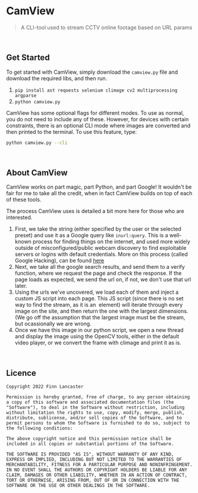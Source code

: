 # CamView
> A CLI-tool used to stream CCTV online footage based on URL params

<br>

## Get Started
To get started with CamView, simply download the ``camview.py`` file and download the required libs, and then run.
1. ``pip install ast requests selenium climage cv2 multiprocessing argparse``
2. ``python camview.py``

CamView has some optional flags for different modes. To use as normal, you do not need to include any of these. However, for devices with certain constraints, there is an optional CLI mode where images are converted and then printed to the terminal. To use this feature, type:
``` bash
python camview.py --cli
```

<br>

## About CamView
CamView works on part magic, part Python, and part Google! It wouldn't be fair for me to take all the credit, when in fact CamView builds on top of each of these tools.

The process CamView uses is detailed a bit more here for those who are interested.
1. First, we take the string (either specified by the user or the selected preset) and use it as a Google query like
``inurl:query``. This is a well-known process for finding things on the internet, and used more widely outside of misconfigured/public webcam discovery to find exploitable servers or logins with default credentials. More on this process (called Google Hacking), can be found [here](https://en.wikipedia.org/wiki/Google_hacking)
2. Next, we take all the google search results, and send them to a verify function, where we request the page and check the response. If the page loads as expected, we send the url on, if not, we don't use that url later.
3. Using the urls we've uncovered, we load each of them and inject a custom JS script into each page. This JS script (since there is no set way to find the stream, as it is an <img> element) will iterate through every image on the site, and then return the one with the largest dimensions. (We go off the assumption that the largest image must be the stream, but ocassionally we are wrong.
4. Once we have this image in our python script, we open a new thread and display the image using the OpenCV tools, either in the default video player, or we convert the frame with climage and print it as is.

<br>

## Licence
```
Copyright 2022 Finn Lancaster

Permission is hereby granted, free of charge, to any person obtaining a copy of this software and associated documentation files (the "Software"), to deal in the Software without restriction, including without limitation the rights to use, copy, modify, merge, publish, distribute, sublicense, and/or sell copies of the Software, and to permit persons to whom the Software is furnished to do so, subject to the following conditions:

The above copyright notice and this permission notice shall be included in all copies or substantial portions of the Software.

THE SOFTWARE IS PROVIDED "AS IS", WITHOUT WARRANTY OF ANY KIND, EXPRESS OR IMPLIED, INCLUDING BUT NOT LIMITED TO THE WARRANTIES OF MERCHANTABILITY, FITNESS FOR A PARTICULAR PURPOSE AND NONINFRINGEMENT. IN NO EVENT SHALL THE AUTHORS OR COPYRIGHT HOLDERS BE LIABLE FOR ANY CLAIM, DAMAGES OR OTHER LIABILITY, WHETHER IN AN ACTION OF CONTRACT, TORT OR OTHERWISE, ARISING FROM, OUT OF OR IN CONNECTION WITH THE SOFTWARE OR THE USE OR OTHER DEALINGS IN THE SOFTWARE.
```
